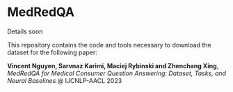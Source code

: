 # MedRedQA

Details soon

This repository contains the code and tools necessary to download the dataset for the following paper:

**Vincent Nguyen, Sarvnaz Karimi, Maciej Rybinski and Zhenchang Xing**, *MedRedQA for Medical Consumer Question Answering: Dataset, Tasks, and Neural Baselines* @ IJCNLP-AACL 2023
